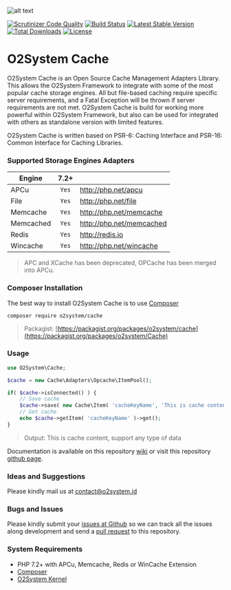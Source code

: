![alt text](https://repository-images.githubusercontent.com/68261023/b76a3300-5c9e-11ea-889b-cecbd8262547 "O2System Cache Atom")

[![Scrutinizer Code Quality](https://scrutinizer-ci.com/g/o2system/cache/badges/quality-score.png?b=master)](https://scrutinizer-ci.com/g/o2system/cache/?branch=master)
[![Build Status](https://scrutinizer-ci.com/g/o2system/cache/badges/build.png?b=master)](https://scrutinizer-ci.com/g/o2system/cache/build-status/master)
[![Latest Stable Version](https://poser.pugx.org/o2system/cache/v/stable)](https://packagist.org/packages/o2system/cache)
[![Total Downloads](https://poser.pugx.org/o2system/cache/downloads)](https://packagist.org/packages/o2system/cache)
[![License](https://poser.pugx.org/o2system/cache/license)](https://packagist.org/packages/o2system/cache)

# O2System Cache
O2System Cache is an Open Source Cache Management Adapters Library. This allows the O2System Framework to integrate with some of the most popular cache storage engines. All but file-based caching require specific server requirements, and a Fatal Exception will be thrown if server requirements are not met. O2System Cache is build for working more powerful within O2System Framework, but also can be used for integrated with others as standalone version with limited features.

O2System Cache is written based on PSR-6: Caching Interface and PSR-16: Common Interface for Caching Libraries. 

### Supported Storage Engines Adapters
| Engine | 7.2+  | &nbsp; |
| ------------- |:-----:| ----- |
| APCu | ```Yes``` | http://php.net/apcu |
| File | ```Yes``` | http://php.net/file |
| Memcache | ```Yes``` | http://php.net/memcache |
| Memcached | ```Yes``` | http://php.net/memcached |
| Redis | ```Yes``` | http://redis.io |
| Wincache | ```Yes``` | http://php.net/wincache |
> APC and XCache has been deprecated, OPCache has been merged into APCu.

### Composer Installation
The best way to install O2System Cache is to use [Composer](https://getcomposer.org)
```
composer require o2system/cache
```
> Packagist: [https://packagist.org/packages/o2system/cache](https://packagist.org/packages/o2system/Cache)

### Usage
```php
use O2System\Cache;

$cache = new Cache\Adapters\Opcache\ItemPool();

if( $cache->isConnected() ) {
    // Save cache
    $cache->save( new Cache\Item( 'cacheKeyName', 'This is cache content, support any type of data', 300 ) );
    // Get cache
    echo $cache->getItem( 'cacheKeyName' )->get();
}
```
> Output: This is cache content, support any type of data

Documentation is available on this repository [wiki](https://github.com/o2system/cache/wiki) or visit this repository [github page](https://o2system.github.io/cache).

### Ideas and Suggestions
Please kindly mail us at [contact@o2system.id](mailto:contact@o2system.id])

### Bugs and Issues
Please kindly submit your [issues at Github](http://github.com/o2system/cache/issues) so we can track all the issues along development and send a [pull request](http://github.com/o2system/cache/pulls) to this repository.

### System Requirements
- PHP 7.2+ with APCu, Memcache, Redis or WinCache Extension
- [Composer](https://getcomposer.org)
- [O2System Kernel](https://github.com/o2system/kernel)
